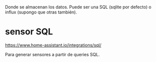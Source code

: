 Donde se almacenan los datos.
Puede ser una SQL (sqlite por defecto) o influx (supongo que otras también).

# sensor SQL
https://www.home-assistant.io/integrations/sql/

Para generar sensores a partir de queries SQL.
